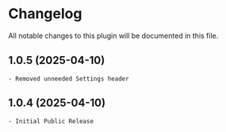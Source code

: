 # Changelog
All notable changes to this plugin will be documented in this file.

## 1.0.5 (2025-04-10)

    - Removed unneeded Settings header
    
## 1.0.4 (2025-04-10)

    - Initial Public Release
